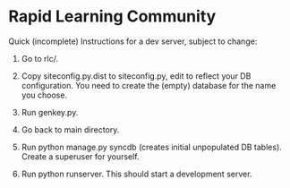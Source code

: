 Rapid Learning Community
========================

Quick (incomplete) Instructions for a dev server, subject to change:

1. Go to rlc/.

2. Copy siteconfig.py.dist to siteconfig.py, edit to reflect your DB
configuration. You need to create the (empty) database for the name you
choose.

3. Run genkey.py.

4. Go back to main directory.

5. Run python manage.py syncdb (creates initial unpopulated DB tables). Create
a superuser for yourself.

6. Run python runserver. This should start a development server.

